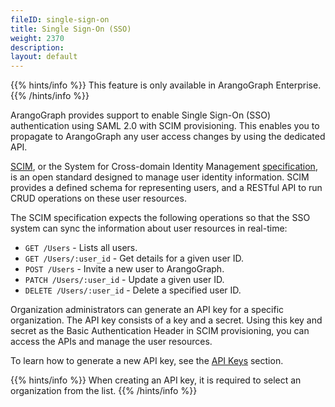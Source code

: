 ```yaml
---
fileID: single-sign-on
title: Single Sign-On (SSO)
weight: 2370
description: 
layout: default
---
```

{{% hints/info %}}
  This feature is only available in ArangoGraph Enterprise.
{{% /hints/info %}}

ArangoGraph provides support to enable Single Sign-On (SSO) authentication using
SAML 2.0 with SCIM provisioning. This enables you to propagate to ArangoGraph any
user access changes by using the dedicated API.

[SCIM](https://www.rfc-editor.org/rfc/rfc7644), or the System
for Cross-domain Identity Management [specification](http://www.simplecloud.info/),
is an open standard designed to manage user identity information.
SCIM provides a defined schema for representing users, and a RESTful
API to run CRUD operations on these user resources.

The SCIM specification expects the following operations so that the SSO system
can sync the information about user resources in real-time:

- `GET /Users` - Lists all users.
- `GET /Users/:user_id` - Get details for a given user ID.
- `POST /Users` - Invite a new user to ArangoGraph.
- `PATCH /Users/:user_id` - Update a given user ID.
- `DELETE /Users/:user_id` - Delete a specified user ID.

Organization administrators can generate an API key for a specific organization.
The API key consists of a key and a secret. Using this key and secret as the
Basic Authentication Header in SCIM provisioning, you can access the APIs and
manage the user resources.

To learn how to generate a new API key, see the [API Keys](../my-account#api-keys) section.


{{% hints/info %}}
  When creating an API key, it is required to select an organization from the
list.
{{% /hints/info %}}